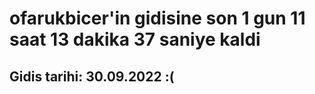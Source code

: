 # ofarukbicer'in gidisine son 1 gun 11 saat 13 dakika 37 saniye kaldi

## Gidis tarihi: 30.09.2022 :(